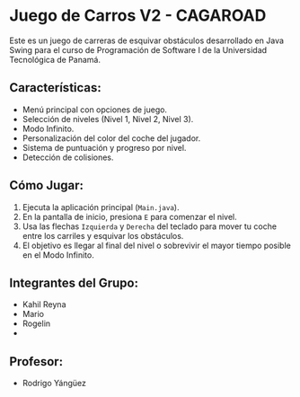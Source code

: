 # Juego de Carros V2 - CAGAROAD

Este es un juego de carreras de esquivar obstáculos desarrollado en Java Swing para el curso de Programación de Software I de la Universidad Tecnológica de Panamá.

## Características:
- Menú principal con opciones de juego.
- Selección de niveles (Nivel 1, Nivel 2, Nivel 3).
- Modo Infinito.
- Personalización del color del coche del jugador.
- Sistema de puntuación y progreso por nivel.
- Detección de colisiones.

## Cómo Jugar:
1.  Ejecuta la aplicación principal (`Main.java`).
2.  En la pantalla de inicio, presiona `E` para comenzar el nivel.
3.  Usa las flechas `Izquierda` y `Derecha` del teclado para mover tu coche entre los carriles y esquivar los obstáculos.
4.  El objetivo es llegar al final del nivel o sobrevivir el mayor tiempo posible en el Modo Infinito.

## Integrantes del Grupo:
- Kahil Reyna
- Mario
- Rogelin
- 

## Profesor:
- Rodrigo Yángüez
